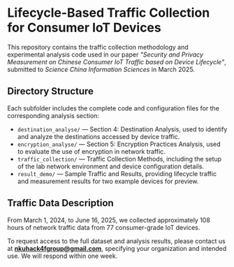 # Lifecycle-Based Traffic Collection for Consumer IoT Devices

This repository contains the traffic collection methodology and experimental analysis code used in our paper *"Security and Privacy Measurement on Chinese Consumer IoT Traffic based on Device Lifecycle"*, submitted to *Science China Information Sciences* in March 2025.

## Directory Structure

Each subfolder includes the complete code and configuration files for the corresponding analysis section:

* `destination_analyse/` — Section 4: Destination Analysis, used to identify and analyze the destinations accessed by device traffic.
* `encryption_analyse/` — Section 5: Encryption Practices Analysis, used to evaluate the use of encryption in network traffic.
* `traffic_collection/` — Traffic Collection Methods, including the setup of the lab network environment and device configuration details.
* `result_demo/` — Sample Traffic and Results, providing lifecycle traffic and measurement results for two example devices for preview.

## Traffic Data Description

From March 1, 2024, to June 16, 2025, we collected approximately 108 hours of network traffic data from 77 consumer-grade IoT devices.

To request access to the full dataset and analysis results, please contact us at **[nkuhack4fgroup@gmail.com](mailto:nkuhack4fgroup@gmail.com)**, specifying your organization and intended use. We will respond within one week.
